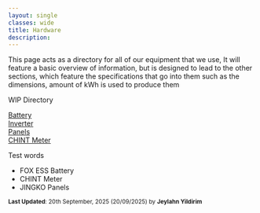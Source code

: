 ```yaml
---
layout: single
classes: wide
title: Hardware
description: 
---
```


This page acts as a directory for all of our equipment that we use, It will feature a basic overview of information, but is designed to lead to the other sections, which feature the specifications that go into them such as the dimensions, amount of kWh is used to produce them

WIP Directory

[Battery](/battery/)  
[Inverter](/inverter/)  
[Panels](/panels/)  
[CHINT Meter](/chint-meter/)

Test words

- FOX ESS Battery
- CHINT Meter
- JINGKO Panels

<sup>**Last Updated**: 20th September, 2025 (20/09/2025) by **Jeylahn Yildirim**</sup>
